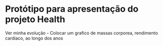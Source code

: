 # Protótipo para apresentação do projeto Health

Ver minha evolução - Colocar um grafico de massas corporea, rendimento cardiaco, ao longo dos anos

